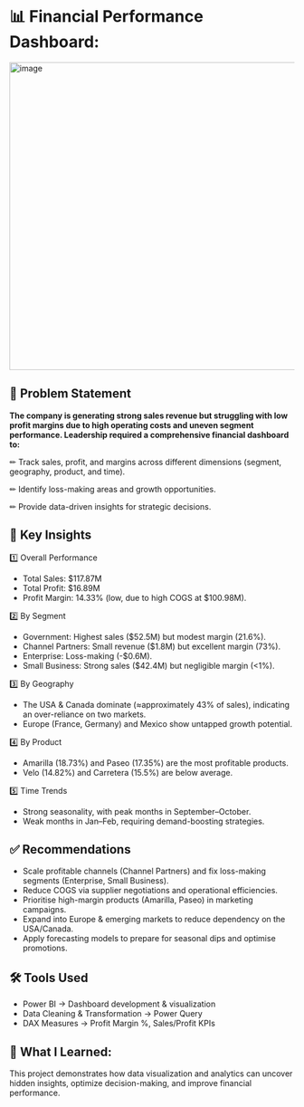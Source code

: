 # 📊 Financial Performance Dashboard:
<img width="1008" height="544" alt="image" src="https://github.com/user-attachments/assets/63488464-6fdf-488b-8322-4b72f6bd740e" />


## 📝 Problem Statement

__The company is generating strong sales revenue but struggling with low profit margins due to high operating costs and uneven segment performance.
Leadership required a comprehensive financial dashboard to:__

✏ Track sales, profit, and margins across different dimensions (segment, geography, product, and time).

✏ Identify loss-making areas and growth opportunities.

✏ Provide data-driven insights for strategic decisions.

## 🔑 Key Insights

1️⃣ Overall Performance

- Total Sales: $117.87M
- Total Profit: $16.89M
- Profit Margin: 14.33% (low, due to high COGS at $100.98M).

2️⃣ By Segment

- Government: Highest sales ($52.5M) but modest margin (21.6%).
- Channel Partners: Small revenue ($1.8M) but excellent margin (73%).
- Enterprise: Loss-making (-$0.6M).
- Small Business: Strong sales ($42.4M) but negligible margin (<1%).

3️⃣ By Geography

- The USA & Canada dominate (≈approximately 43% of sales), indicating an over-reliance on two markets.
- Europe (France, Germany) and Mexico show untapped growth potential.

4️⃣ By Product

- Amarilla (18.73%) and Paseo (17.35%) are the most profitable products.
- Velo (14.82%) and Carretera (15.5%) are below average.

5️⃣ Time Trends

- Strong seasonality, with peak months in September–October.
- Weak months in Jan–Feb, requiring demand-boosting strategies.


## ✅ Recommendations

- Scale profitable channels (Channel Partners) and fix loss-making segments (Enterprise, Small Business).
- Reduce COGS via supplier negotiations and operational efficiencies.
- Prioritise high-margin products (Amarilla, Paseo) in marketing campaigns.
- Expand into Europe & emerging markets to reduce dependency on the USA/Canada.
- Apply forecasting models to prepare for seasonal dips and optimise promotions.

## 🛠️ Tools Used

- Power BI → Dashboard development & visualization
- Data Cleaning & Transformation → Power Query
- DAX Measures → Profit Margin %, Sales/Profit KPIs

## 🚀 What I Learned:
This project demonstrates how data visualization and analytics can uncover hidden insights, optimize decision-making, and improve financial performance.
